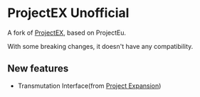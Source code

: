 # ProjectEX Unofficial

A fork of [ProjectEX](https://github.com/FTBTeam/FTB-ProjectEX), based on ProjectEu.

With some breaking changes, it doesn't have any compatibility.

## New features

* Transmutation Interface(from [Project Expansion](https://github.com/DonovanDMC/ProjectExpansion))
